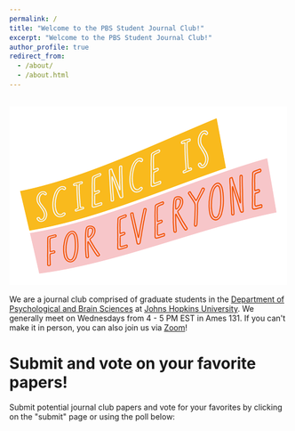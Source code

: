 ```yaml
---
permalink: /
title: "Welcome to the PBS Student Journal Club!"
excerpt: "Welcome to the PBS Student Journal Club!"
author_profile: true
redirect_from: 
  - /about/
  - /about.html
---
```


<br/><img src='/images/science-for-everyone.png' class="center">

We are a journal club comprised of graduate students in the [Department of Psychological and Brain Sciences](https://pbs.jhu.edu/) at [Johns Hopkins University](https://www.jhu.edu/). We generally meet on Wednesdays from 4 - 5 PM EST in Ames 131. If you can't make it in person, you can also join us via [Zoom](https://jhubluejays.zoom.us/my/makaelanartker)!

Submit and vote on your favorite papers! 
======
Submit potential journal club papers and vote for your favorites by clicking on the "submit" page or using the poll below:

<div class="pollly-embed" data-id="PE9m5mJa"></div><script src="https://poll.ly/scripts/embed.js"></script>

